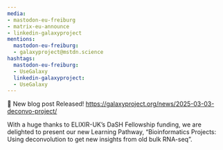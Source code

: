 ```yaml
---
media:
- mastodon-eu-freiburg
- matrix-eu-announce
- linkedin-galaxyproject
mentions:
  mastodon-eu-freiburg:
  - galaxyproject@mstdn.science
hashtags:
  mastodon-eu-freiburg:
  - UseGalaxy
  linkedin-galaxyproject:
  - UseGalaxy
---
```

📝 New blog post Released!
https://galaxyproject.org/news/2025-03-03-deconvo-project/

With a huge thanks to ELIXIR-UK’s DaSH Fellowship funding, we are delighted to present our new Learning Pathway, “Bioinformatics Projects: Using deconvolution to get new insights from old bulk RNA-seq”.
